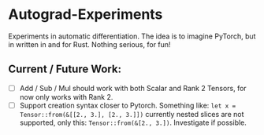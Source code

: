 # Autograd-Experiments

Experiments in automatic differentiation. The idea is to imagine PyTorch, but in written in and for Rust. Nothing serious, for fun!


## Current / Future Work: 

- [ ] Add / Sub / Mul should work with both Scalar and Rank 2 Tensors, for now only works with Rank 2. 
- [ ] Support creation syntax closer to Pytorch. Something like: ```let x = Tensor::from(&[[2., 3.], [2., 3.]])``` currently nested slices are not supported, only this: ```Tensor::from(&[2., 3.])```. Investigate if possible.
